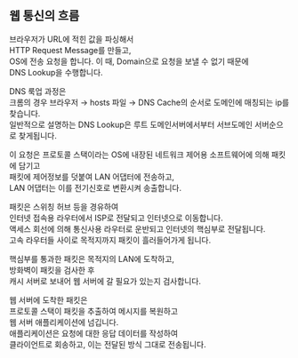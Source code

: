 ## 웹 통신의 흐름

브라우저가 URL에 적힌 값을 파싱해서  
HTTP Request Message를 만들고,  
OS에 전송 요청을 합니다. 이 때, Domain으로 요청을 보낼 수 없기 때문에  
DNS Lookup을 수행합니다.

DNS 룩업 과정은  
크롬의 경우 브라우저 → hosts 파일 → DNS Cache의 순서로 도메인에 매칭되는 ip를 찾습니다.  
일반적으로 설명하는 DNS Lookup은 루트 도메인서버에서부터 서브도메인 서버순으로 찾게됩니다.

이 요청은 프로토콜 스택이라는 OS에 내장된 네트워크 제어용 소프트웨어에 의해 패킷에 담기고  
패킷에 제어정보를 덧붙여 LAN 어댑터에 전송하고,  
LAN 어댑터는 이를 전기신호로 변환시켜 송출합니다.

패킷은 스위칭 허브 등을 경유하여  
인터넷 접속용 라우터에서 ISP로 전달되고 인터넷으로 이동합니다.  
액세스 회선에 의해 통신사용 라우터로 운반되고 인터넷의 핵심부로 전달됩니다.  
고속 라우터들 사이로 목적지까지 패킷이 흘러들어가게 됩니다.

핵심부를 통과한 패킷은 목적지의 LAN에 도착하고,  
방화벽이 패킷을 검사한 후  
캐시 서버로 보내어 웹 서버에 갈 필요가 있는지 검사합니다.

웹 서버에 도착한 패킷은  
프로토콜 스택이 패킷을 추출하여 메시지를 복원하고  
웹 서버 애플리케이션에 넘깁니다.  
애플리케이션은 요청에 대한 응답 데이터를 작성하여  
클라이언트로 회송하고, 이는 전달된 방식 그대로 전송됩니다.
